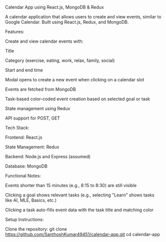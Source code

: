Calendar App using React.js, MongoDB & Redux

A calendar application that allows users to create and view events, similar to Google Calendar. Built using React.js, Redux, and MongoDB.

Features:

Create and view calendar events with:

Title

Category (exercise, eating, work, relax, family, social)

Start and end time

Modal opens to create a new event when clicking on a calendar slot

Events are fetched from MongoDB

Task-based color-coded event creation based on selected goal or task

State management using Redux

API support for POST, GET

Tech Stack:

Frontend: React.js

State Management: Redux

Backend: Node.js and Express (assumed)

Database: MongoDB

Functional Notes:

Events shorter than 15 minutes (e.g., 8:15 to 8:30) are still visible

Clicking a goal shows relevant tasks (e.g., selecting "Learn" shows tasks like AI, MLE, Basics, etc.)

Clicking a task auto-fills event data with the task title and matching color

Setup Instructions:

Clone the repository: git clone https://github.com/SanthoshKumar49451/calendar-app.git cd calendar-app


